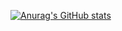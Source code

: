 [![Anurag's GitHub stats](https://github-readme-stats.vercel.app/api?username=Yandexis&include_all_commits=true&count_private=true&theme=aura)](https://github.com/anuraghazra/github-readme-stats)
